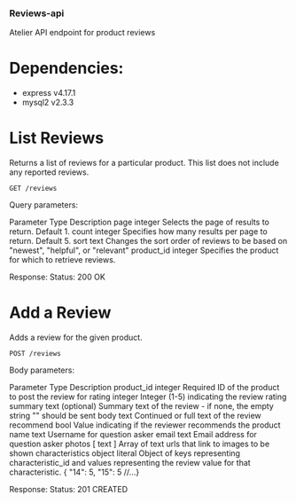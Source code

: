 ### Reviews-api
Atelier API endpoint for product reviews

# Dependencies:
- express v4.17.1
- mysql2 v2.3.3


# List Reviews
Returns a list of reviews for a particular product. This list does not include any reported reviews.

`GET /reviews`

Query parameters:

Parameter	  Type	    Description
page	      integer	  Selects the page of results to return. Default 1.
count	      integer	  Specifies how many results per page to return. Default 5.
sort	      text	    Changes the sort order of reviews to be based on "newest", "helpful", or "relevant"
product_id	integer	  Specifies the product for which to retrieve reviews.

Response:
Status: 200 OK


# Add a Review
Adds a review for the given product.

`POST /reviews`

Body parameters:

Parameter	        Type	            Description
product_id	      integer	          Required ID of the product to post the review for
rating	          integer	          Integer (1-5) indicating the review rating
summary	          text	            (optional) Summary text of the review - if none, the empty string "" should be sent
body	            text	            Continued or full text of the review
recommend	        bool	            Value indicating if the reviewer recommends the product
name	            text	            Username for question asker
email	            text	            Email address for question asker
photos	          [ text ]	        Array of text urls that link to images to be shown
characteristics	  object literal	  Object of keys representing characteristic_id and values representing the review value for that characteristic. { "14": 5, "15": 5 //...}

Response:
Status: 201 CREATED
